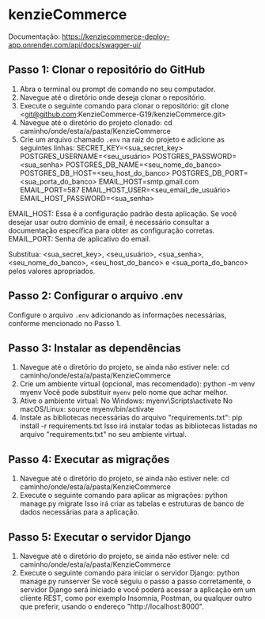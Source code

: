 # kenzieCommerce

Documentação: https://kenziecommerce-deploy-app.onrender.com/api/docs/swagger-ui/

## Passo 1: Clonar o repositório do GitHub
  1. Abra o terminal ou prompt de comando no seu computador.
  2. Navegue até o diretório onde deseja clonar o repositório.
  3. Execute o seguinte comando para clonar o repositório:
  git clone <git@github.com:KenzieCommerce-G19/kenzieCommerce.git>
  4. Navegue até o diretório do projeto clonado:
  cd caminho/onde/esta/a/pasta/KenzieCommerce
  5. Crie um arquivo chamado `.env` na raiz do projeto e adicione as seguintes linhas:
  SECRET_KEY=<sua_secret_key>
  POSTGRES_USERNAME=<seu_usuário>
  POSTGRES_PASSWORD=<sua_senha>
  POSTGRES_DB_NAME=<seu_nome_do_banco>
  POSTGRES_DB_HOST=<seu_host_do_banco>
  POSTGRES_DB_PORT=<sua_porta_do_banco>
  EMAIL_HOST=smtp.gmail.com 
  EMAIL_PORT=587 
  EMAIL_HOST_USER=<seu_email_de_usuário>
  EMAIL_HOST_PASSWORD=<sua_senha>
  
  EMAIL_HOST: Essa é a configuração padrão desta aplicação. Se você desejar usar outro domínio de email, é necessário consultar a documentação específica para obter as configuração corretas.
  EMAIL_PORT: Senha de aplicativo do email.

  Substitua: <sua_secret_key>, <seu_usuário>, <sua_senha>, <seu_nome_do_banco>, <seu_host_do_banco> e <sua_porta_do_banco> pelos valores apropriados.

## Passo 2: Configurar o arquivo .env
  Configure o arquivo `.env` adicionando as informações necessárias, conforme mencionado no Passo 1.

## Passo 3: Instalar as dependências
  1. Navegue até o diretório do projeto, se ainda não estiver nele:
  cd caminho/onde/esta/a/pasta/KenzieCommerce
  2. Crie um ambiente virtual (opcional, mas recomendado):
  python -m venv myenv
  Você pode substituir `myenv` pelo nome que achar melhor.
  3. Ative o ambiente virtual:
  No Windows:
  myenv\Scripts\activate
  No macOS/Linux:
  source myenv/bin/activate
  4. Instale as bibliotecas necessárias do arquivo "requirements.txt":
  pip install -r requirements.txt
  Isso irá instalar todas as bibliotecas listadas no arquivo "requirements.txt" no seu ambiente virtual.

## Passo 4: Executar as migrações
  1. Navegue até o diretório do projeto, se ainda não estiver nele:
  cd caminho/onde/esta/a/pasta/KenzieCommerce
  2. Execute o seguinte comando para aplicar as migrações:
  python manage.py migrate
  Isso irá criar as tabelas e estruturas de banco de dados necessárias para a aplicação.

## Passo 5: Executar o servidor Django
  1. Navegue até o diretório do projeto, se ainda não estiver nele:
  cd caminho/onde/esta/a/pasta/KenzieCommerce
  2. Execute o seguinte comando para iniciar o servidor Django:
  python manage.py runserver
  Se você seguiu o passo a passo corretamente, o servidor Django será iniciado e você poderá acessar a aplicação em um cliente REST, como por exemplo Insomnia, Postman, ou qualquer outro que preferir, usando o endereço "http://localhost:8000".
